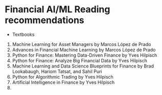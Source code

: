 # Financial AI/ML Reading recommendations
- Textbooks

1. Machine Learning for Asset Managers by Marcos López de Prado
2. Advances in Financial Machine Learning by Marcos López de Prado
3. Python for Finance: Mastering Data-Driven Finance by Yves Hilpisch
4. Python for Finance: Analyze Big Financial Data by Yves Hilpisch
5. Machine Learning and Data Science Blueprints for Finance by Brad Lookabaugh, Hariom Tatsat, and Sahil Puri
6. Python for Algorithmic Trading by Yves Hilpisch
7. Artificial Intelligence in Finance by Yves Hilpisch
8. 
